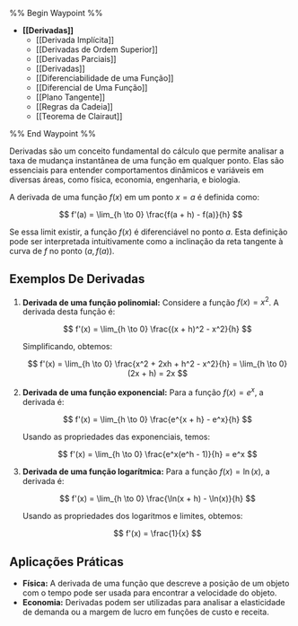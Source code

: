 %% Begin Waypoint %%
- **[[Derivadas]]**
	- [[Derivada Implícita]]
	- [[Derivadas de Ordem Superior]]
	- [[Derivadas Parciais]]
	- [[Derivadas]]
	- [[Diferenciabilidade de uma  Função]]
	- [[Diferencial de Uma Função]]
	- [[Plano Tangente]]
	- [[Regras da Cadeia]]
	- [[Teorema de Clairaut]]

%% End Waypoint %%

Derivadas são um conceito fundamental do cálculo que permite analisar a taxa de mudança instantânea de uma função em qualquer ponto. Elas são essenciais para entender comportamentos dinâmicos e variáveis em diversas áreas, como física, economia, engenharia, e biologia.

A derivada de uma função $f(x)$ em um ponto $x = a$ é definida como:

$$
f'(a) = \lim_{h \to 0} \frac{f(a + h) - f(a)}{h}
$$

Se essa limit existir, a função $f(x)$ é diferenciável no ponto $a$. Esta definição pode ser interpretada intuitivamente como a inclinação da reta tangente à curva de $f$ no ponto $(a, f(a))$.

## Exemplos De Derivadas

1. **Derivada de uma função polinomial:**
   Considere a função $f(x) = x^2$. A derivada desta função é:

   $$
   f'(x) = \lim_{h \to 0} \frac{(x + h)^2 - x^2}{h}
   $$

   Simplificando, obtemos:

   $$
   f'(x) = \lim_{h \to 0} \frac{x^2 + 2xh + h^2 - x^2}{h} = \lim_{h \to 0} (2x + h) = 2x
   $$

2. **Derivada de uma função exponencial:**
   Para a função $f(x) = e^x$, a derivada é:

   $$
   f'(x) = \lim_{h \to 0} \frac{e^{x + h} - e^x}{h}
   $$

   Usando as propriedades das exponenciais, temos:

   $$
   f'(x) = \lim_{h \to 0} \frac{e^x(e^h - 1)}{h} = e^x
   $$

3. **Derivada de uma função logarítmica:**
   Para a função $f(x) = \ln(x)$, a derivada é:

   $$
   f'(x) = \lim_{h \to 0} \frac{\ln(x + h) - \ln(x)}{h}
   $$

   Usando as propriedades dos logaritmos e limites, obtemos:

   $$
   f'(x) = \frac{1}{x}
   $$

## Aplicações Práticas

- **Física:** A derivada de uma função que descreve a posição de um objeto com o tempo pode ser usada para encontrar a velocidade do objeto.
- **Economia:** Derivadas podem ser utilizadas para analisar a elasticidade de demanda ou a margem de lucro em funções de custo e receita.
